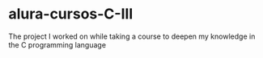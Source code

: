 # alura-cursos-C-III
The project I worked on while taking a course to deepen my knowledge in the C programming language

